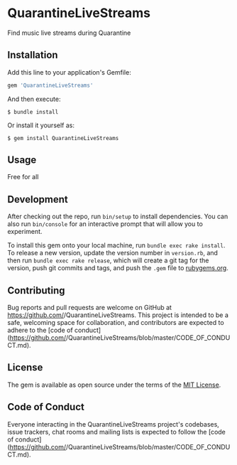 # QuarantineLiveStreams

Find music live streams during Quarantine

## Installation

Add this line to your application's Gemfile:

```ruby
gem 'QuarantineLiveStreams'
```

And then execute:

    $ bundle install

Or install it yourself as:

    $ gem install QuarantineLiveStreams

## Usage

Free for all

## Development

After checking out the repo, run `bin/setup` to install dependencies. You can also run `bin/console` for an interactive prompt that will allow you to experiment.

To install this gem onto your local machine, run `bundle exec rake install`. To release a new version, update the version number in `version.rb`, and then run `bundle exec rake release`, which will create a git tag for the version, push git commits and tags, and push the `.gem` file to [rubygems.org](https://rubygems.org).

## Contributing

Bug reports and pull requests are welcome on GitHub at https://github.com/<github username>/QuarantineLiveStreams. This project is intended to be a safe, welcoming space for collaboration, and contributors are expected to adhere to the [code of conduct](https://github.com/<github username>/QuarantineLiveStreams/blob/master/CODE_OF_CONDUCT.md).


## License

The gem is available as open source under the terms of the [MIT License](https://opensource.org/licenses/MIT).

## Code of Conduct

Everyone interacting in the QuarantineLiveStreams project's codebases, issue trackers, chat rooms and mailing lists is expected to follow the [code of conduct](https://github.com/<github username>/QuarantineLiveStreams/blob/master/CODE_OF_CONDUCT.md).
